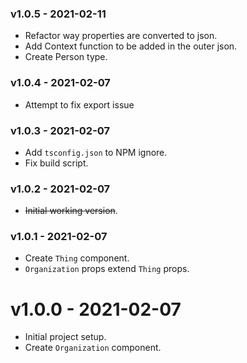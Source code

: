 ### v1.0.5 - 2021-02-11

 - Refactor way properties are converted to json.
 - Add Context function to be added in the outer json.
 - Create Person type.

### v1.0.4 - 2021-02-07

 - Attempt to fix export issue

### v1.0.3 - 2021-02-07

 - Add `tsconfig.json` to NPM ignore.
 - Fix build script.

### v1.0.2 - 2021-02-07

 - ~~Initial working version~~.

### v1.0.1 - 2021-02-07

 - Create `Thing` component.
 - `Organization` props extend `Thing` props.

# v1.0.0 - 2021-02-07

 - Initial project setup.
 - Create `Organization` component.
